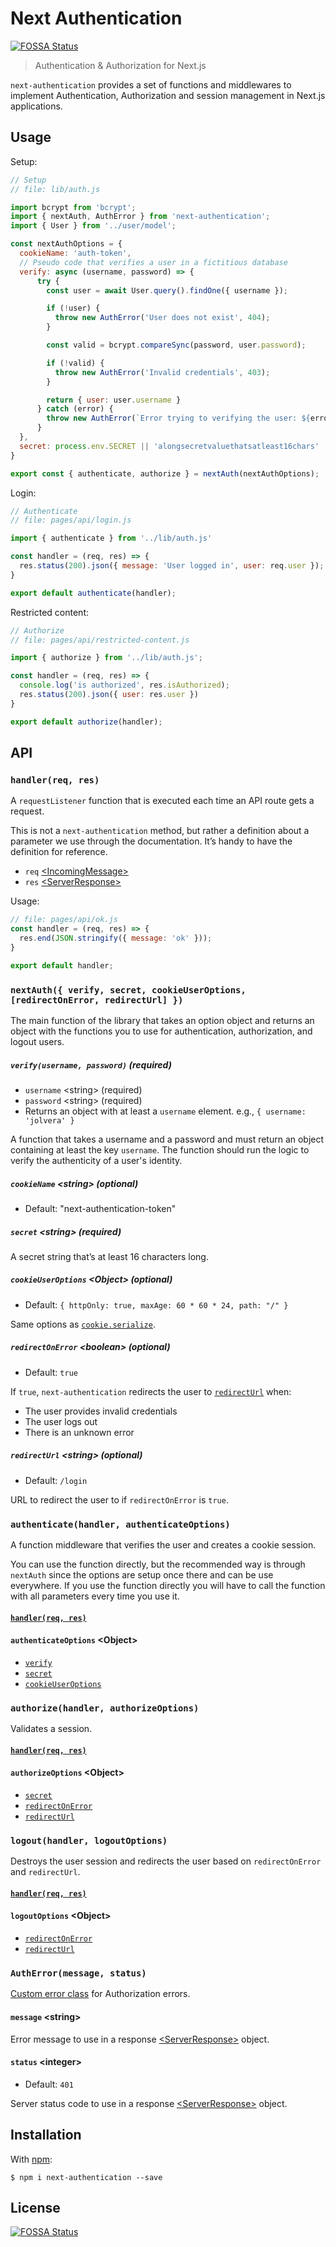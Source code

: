 # Next Authentication

[![FOSSA Status](https://app.fossa.io/api/projects/git%2Bgithub.com%2Fj0lv3r4%2Fnext-authentication.svg?type=shield)](https://app.fossa.io/projects/git%2Bgithub.com%2Fj0lv3r4%2Fnext-authentication?ref=badge_shield)

> Authentication &amp; Authorization for Next.js

`next-authentication` provides a set of functions and middlewares to implement Authentication, Authorization and session management in Next.js applications.

## Usage

Setup:

```js
// Setup
// file: lib/auth.js

import bcrypt from 'bcrypt';
import { nextAuth, AuthError } from 'next-authentication';
import { User } from '../user/model';

const nextAuthOptions = {   
  cookieName: 'auth-token',
  // Pseudo code that verifies a user in a fictitious database
  verify: async (username, password) => {
      try {
        const user = await User.query().findOne({ username });

        if (!user) {
          throw new AuthError('User does not exist', 404);
        }

        const valid = bcrypt.compareSync(password, user.password);

        if (!valid) {
          throw new AuthError('Invalid credentials', 403);
        }

        return { user: user.username }
      } catch (error) {
        throw new AuthError(`Error trying to verifying the user: ${error.message}`, 500);
      }
  },
  secret: process.env.SECRET || 'alongsecretvaluethatsatleast16chars'
}

export const { authenticate, authorize } = nextAuth(nextAuthOptions);
```

Login:

```js
// Authenticate
// file: pages/api/login.js

import { authenticate } from '../lib/auth.js'

const handler = (req, res) => {
  res.status(200).json({ message: 'User logged in', user: req.user });
}

export default authenticate(handler);
```

Restricted content:

```js
// Authorize
// file: pages/api/restricted-content.js

import { authorize } from '../lib/auth.js';

const handler = (req, res) => {
  console.log('is authorized', res.isAuthorized);
  res.status(200).json({ user: res.user })
}

export default authorize(handler);
```

## API

### `handler(req, res)`

A `requestListener` function that is executed each time an API route gets a request.

This is not a `next-authentication` method, but rather a definition about a parameter we use through the documentation. It’s handy to have the definition for reference.

* `req` [\<IncomingMessage\>](https://nodejs.org/docs/latest-v14.x/api/http.html#http_class_http_incomingmessage)
* `res` [\<ServerResponse\>](https://nodejs.org/docs/latest-v14.x/api/http.html#http_class_http_serverresponse)

Usage:

```js
// file: pages/api/ok.js
const handler = (req, res) => {
  res.end(JSON.stringify({ message: 'ok' }));
}

export default handler;
```

### `nextAuth({ verify, secret, cookieUserOptions, [redirectOnError, redirectUrl] })`

The main function of the library that takes an option object and returns an object with the functions you to use for authentication, authorization, and logout users.

##### `verify(username, password)` (required)

* `username` \<string\> (required)
* `password` \<string\> (required)
* Returns an object with at least a `username` element. e.g., `{ username: 'jolvera' }`

A function that takes a username and a password and must return an object containing at least the key `username`. The function should run the logic to verify the authenticity of a user's identity.

##### `cookieName` \<string\> (optional)

* Default: "next-authentication-token"

##### `secret` \<string\> (required)

A secret string that’s at least 16 characters long.

##### `cookieUserOptions` \<Object\> (optional)

* Default: `{ httpOnly: true, maxAge: 60 * 60 * 24, path: "/" }`

Same options as [`cookie.serialize`](https://github.com/jshttp/cookie#options-1).

##### `redirectOnError` \<boolean\> (optional)

* Default: `true`

If `true`, `next-authentication` redirects the user to [`redirectUrl`](#redirecturl-string-optional) when:

* The user provides invalid credentials
* The user logs out
* There is an unknown error

##### `redirectUrl` \<string\> (optional)

* Default: `/login`

URL to redirect the user to if `redirectOnError` is `true`.

### `authenticate(handler, authenticateOptions)`

A function middleware that verifies the user and creates a cookie session.

You can use the function directly, but the recommended way is through `nextAuth` since the options are setup once there and can be use everywhere. If you use the function directly you will have to call the function with all parameters every time you use it.

#### [`handler(req, res)`](#handlerreq-res)

#### `authenticateOptions` \<Object\>

* [`verify`](#verifyusername-password-required)
* [`secret`](#secret-string-required)
* [`cookieUserOptions`](#cookieuseroptions-object-optional)

### `authorize(handler, authorizeOptions)`

Validates a session.

#### [`handler(req, res)`](#handlerreq-res)

#### `authorizeOptions` \<Object\>

* [`secret`](#secret-string-required)
* [`redirectOnError`](#redirectonerror-boolean-optional)
* [`redirectUrl`](#redirecturl-string-optional)

### `logout(handler, logoutOptions)`

Destroys the user session and redirects the user based on `redirectOnError` and `redirectUrl`.

#### [`handler(req, res)`](#handlerreq-res)

#### `logoutOptions` \<Object\>

* [`redirectOnError`](#redirectonerror-boolean-optional)
* [`redirectUrl`](#redirecturl-string-optional)

### `AuthError(message, status)`

[Custom error class](https://developer.mozilla.org/en-US/docs/Web/JavaScript/Reference/Global_Objects/Error#Custom_Error_Types) for Authorization errors.

#### `message` \<string\>

Error message to use in a response [\<ServerResponse\>](https://nodejs.org/docs/latest-v14.x/api/http.html#http_class_http_serverresponse) object.

#### `status` \<integer\>

* Default: `401`

Server status code to use in a response [\<ServerResponse\>](https://nodejs.org/docs/latest-v14.x/api/http.html#http_class_http_serverresponse) object.

## Installation

With [npm](https://npmjs.com):

```
$ npm i next-authentication --save
```

## License
[![FOSSA Status](https://app.fossa.io/api/projects/git%2Bgithub.com%2Fj0lv3r4%2Fnext-authentication.svg?type=large)](https://app.fossa.io/projects/git%2Bgithub.com%2Fj0lv3r4%2Fnext-authentication?ref=badge_large)
